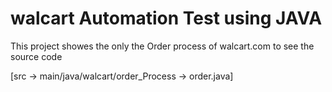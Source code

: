 
# walcart Automation Test using JAVA

This project showes the only the Order process of walcart.com
to see the source code 

[src -> main/java/walcart/order_Process -> order.java]

